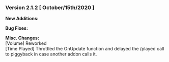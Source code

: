 ### Version 2.1.2 [ October/15th/2020 ]

**New Additions:**  
  
**Bug Fixes:**  
  
**Misc. Changes:**  
[Volume] Reworked  
[Time Played] Throttled the OnUpdate function and delayed the /played call to piggyback in case another addon calls it.